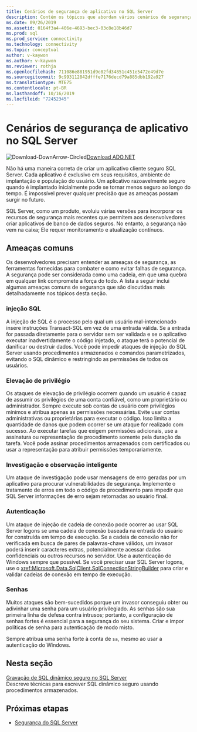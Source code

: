 ```yaml
---
title: Cenários de segurança de aplicativo no SQL Server
description: Contém os tópicos que abordam vários cenários de segurança de aplicativos para o ADO.NET e aplicativos do SQL Server.
ms.date: 09/26/2019
ms.assetid: 0164f3a4-406e-4693-bec3-03c8e18b46d7
ms.prod: sql
ms.prod_service: connectivity
ms.technology: connectivity
ms.topic: conceptual
author: v-kaywon
ms.author: v-kaywon
ms.reviewer: rothja
ms.openlocfilehash: 711086e881951d9e82fd34851c451e5472e49d7e
ms.sourcegitcommit: 9c993112842dfffe7176decd79a885dbb192a927
ms.translationtype: MTE75
ms.contentlocale: pt-BR
ms.lasthandoff: 10/16/2019
ms.locfileid: "72452345"
---
```

# <a name="application-security-scenarios-in-sql-server"></a>Cenários de segurança de aplicativo no SQL Server

![Download-DownArrow-Circled](../../../ssdt/media/download.png)[Download ADO.NET](../../sql-connection-libraries.md#anchor-20-drivers-relational-access)

Não há uma maneira correta de criar um aplicativo cliente seguro SQL Server. Cada aplicativo é exclusivo em seus requisitos, ambiente de implantação e população do usuário. Um aplicativo razoavelmente seguro quando é implantado inicialmente pode se tornar menos seguro ao longo do tempo. É impossível prever qualquer precisão que as ameaças possam surgir no futuro.  
  
SQL Server, como um produto, evoluiu várias versões para incorporar os recursos de segurança mais recentes que permitem aos desenvolvedores criar aplicativos de banco de dados seguros. No entanto, a segurança não vem na caixa; Ele requer monitoramento e atualização contínuos.  
  
## <a name="common-threats"></a>Ameaças comuns  
Os desenvolvedores precisam entender as ameaças de segurança, as ferramentas fornecidas para combater e como evitar falhas de segurança. A segurança pode ser considerada como uma cadeia, em que uma quebra em qualquer link compromete a força do todo. A lista a seguir inclui algumas ameaças comuns de segurança que são discutidas mais detalhadamente nos tópicos desta seção.  
  
### <a name="sql-injection"></a>injeção SQL  
A injeção de SQL é o processo pelo qual um usuário mal-intencionado insere instruções Transact-SQL em vez de uma entrada válida. Se a entrada for passada diretamente para o servidor sem ser validada e se o aplicativo executar inadvertidamente o código injetado, o ataque terá o potencial de danificar ou destruir dados. Você pode impedir ataques de injeção do SQL Server usando procedimentos armazenados e comandos parametrizados, evitando o SQL dinâmico e restringindo as permissões de todos os usuários.  
  
### <a name="elevation-of-privilege"></a>Elevação de privilégio  
Os ataques de elevação de privilégio ocorrem quando um usuário é capaz de assumir os privilégios de uma conta confiável, como um proprietário ou administrador. Sempre execute sob contas de usuário com privilégios mínimos e atribua apenas as permissões necessárias. Evite usar contas administrativas ou proprietárias para executar o código. Isso limita a quantidade de danos que podem ocorrer se um ataque for realizado com sucesso. Ao executar tarefas que exigem permissões adicionais, use a assinatura ou representação de procedimento somente pela duração da tarefa. Você pode assinar procedimentos armazenados com certificados ou usar a representação para atribuir permissões temporariamente.  
  
### <a name="probing-and-intelligent-observation"></a>Investigação e observação inteligente  
Um ataque de investigação pode usar mensagens de erro geradas por um aplicativo para procurar vulnerabilidades de segurança. Implemente o tratamento de erros em todo o código de procedimento para impedir que SQL Server informações de erro sejam retornadas ao usuário final.  
  
### <a name="authentication"></a>Autenticação  
Um ataque de injeção de cadeia de conexão pode ocorrer ao usar SQL Server logons se uma cadeia de conexão baseada na entrada do usuário for construída em tempo de execução. Se a cadeia de conexão não for verificada em busca de pares de palavras-chave válidos, um invasor poderá inserir caracteres extras, potencialmente acessar dados confidenciais ou outros recursos no servidor. Use a autenticação do Windows sempre que possível. Se você precisar usar SQL Server logons, use o <xref:Microsoft.Data.SqlClient.SqlConnectionStringBuilder> para criar e validar cadeias de conexão em tempo de execução.  
  
### <a name="passwords"></a>Senhas  
Muitos ataques são bem-sucedidos porque um invasor conseguiu obter ou adivinhar uma senha para um usuário privilegiado. As senhas são sua primeira linha de defesa contra intrusos; portanto, a configuração de senhas fortes é essencial para a segurança do seu sistema. Criar e impor políticas de senha para autenticação de modo misto.  
  
Sempre atribua uma senha forte à conta de `sa`, mesmo ao usar a autenticação do Windows.  
  
## <a name="in-this-section"></a>Nesta seção  
[Gravação de SQL dinâmico seguro no SQL Server](writing-secure-dynamic-sql.md)  
Descreve técnicas para escrever SQL dinâmico seguro usando procedimentos armazenados.  

## <a name="next-steps"></a>Próximas etapas
- [Segurança do SQL Server](sql-server-security.md)
